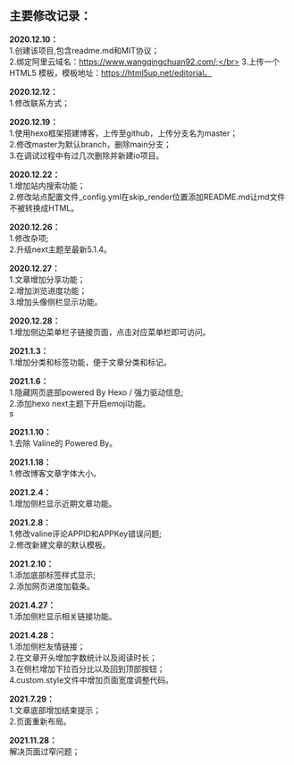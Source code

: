 ## 主要修改记录：
**2020.12.10：</br>**
1.创建该项目,包含readme.md和MIT协议；</br>
2.绑定阿里云域名：https://www.wangqingchuan92.com/;</br>
3.上传一个HTML5 模板，模板地址：https://html5up.net/editorial。</br>

**2020.12.12：</br>**
1.修改联系方式；</br>

**2020.12.19：</br>**
1.使用hexo框架搭建博客，上传至github，上传分支名为master；</br>
2.修改master为默认branch，删除main分支；</br>
3.在调试过程中有过几次删除并新建io项目。</br>

**2020.12.22：</br>**
1.增加站内搜索功能；</br>
2.修改站点配置文件_config.yml在skip_render位置添加README.md让md文件不被转换成HTML。</br>

**2020.12.26：</br>**
1.修改杂项;</br>
2.升级next主题至最新5.1.4。</br>

**2020.12.27：</br>**
1.文章增加分享功能；</br>
2.增加浏览进度功能；</br>
3.增加头像侧栏显示功能。</br>

**2020.12.28：</br>**
1.增加侧边菜单栏子链接页面，点击对应菜单栏即可访问。</br>

**2021.1.3：</br>**
1.增加分类和标签功能，便于文章分类和标记。</br>

**2021.1.6：</br>**
1.隐藏网页底部powered By Hexo / 强力驱动信息;</br>
2.添加hexo next主题下开启emoji功能。</br>s

**2021.1.10：</br>**
1.去除 Valine的 Powered By。</br>

**2021.1.18：</br>**
1.修改博客文章字体大小。</br>

**2021.2.4：</br>**
1.增加侧栏显示近期文章功能。</br>

**2021.2.8：</br>**
1.修改valine评论APPID和APPKey错误问题;</br>
2.修改新建文章的默认模板。</br>

**2021.2.10：</br>**
1.添加底部标签样式显示;</br>
2.添加网页进度加载条。</br>

**2021.4.27：</br>**
1.添加侧栏显示相关链接功能。</br>

**2021.4.28：</br>**
1.添加侧栏友情链接；</br>
2.在文章开头增加字数统计以及阅读时长；</br>
3.在侧栏增加下拉百分比以及回到顶部按钮；</br>
4.custom.style文件中增加页面宽度调整代码。</br>

**2021.7.29：</br>**
1.文章底部增加结束提示；</br>
2.页面重新布局。</br>

**2021.11.28：</br>**
解决页面过窄问题；</br>